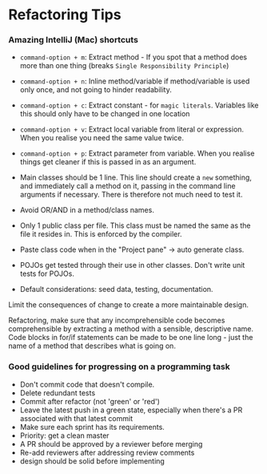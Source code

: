 # Refactoring Tips

### Amazing IntelliJ (Mac) shortcuts

- `command-option + m`: Extract method - If you spot that a method does more than one thing (breaks `Single Responsibility Principle`)
- `command-option + n`: Inline method/variable if method/variable is used only once, and not going to hinder readability.
- `command-option + c`: Extract constant - for `magic literals`. Variables like this should only have to be changed in one location
- `command-option + v`: Extract local variable from literal or expression. When you realise you need the same value twice.
- `command-option + p`: Extract parameter from variable. When you realise things get cleaner if this is passed in as an argument.

- Main classes should be 1 line. This line should create a `new` something, and immediately call a method on it, passing in the command line arguments if necessary. There is therefore not much need to test it.
- Avoid OR/AND in a method/class names.
- Only 1 public class per file. This class must be named the same as the file it resides in. This is enforced by the compiler.
- Paste class code when in the "Project pane" -> auto generate class.
- POJOs get tested through their use in other classes. Don't write unit tests for POJOs.
- Default considerations: seed data, testing, documentation.

Limit the consequences of change to create a more maintainable design.

Refactoring, make sure that any incomprehensible code becomes comprehensible by extracting a method with a sensible, descriptive name.
Code blocks in for/if statements can be made to be one line long - just the name of a method that describes what is going on.

### Good guidelines for progressing on a programming task

- Don't commit code that doesn't compile.
- Delete redundant tests
- Commit after refactor (not 'green' or 'red')
- Leave the latest push in a green state, especially when there's a PR associated with that latest commit
- Make sure each sprint has its requirements.
- Priority: get a clean master
- A PR should be approved by a reviewer before merging
- Re-add reviewers after addressing review comments
- design should be solid before implementing
